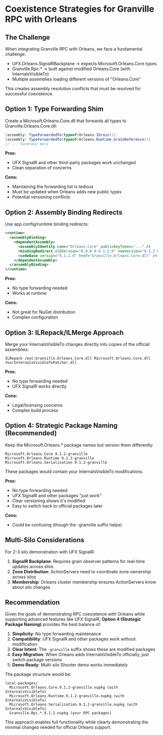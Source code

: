 # Coexistence Strategies for Granville RPC with Orleans

## The Challenge

When integrating Granville RPC with Orleans, we face a fundamental challenge:
- UFX.Orleans.SignalRBackplane → expects Microsoft.Orleans.Core types
- Granville.Rpc.* → built against modified Orleans.Core (with InternalsVisibleTo)
- Multiple assemblies loading different versions of "Orleans.Core"

This creates assembly resolution conflicts that must be resolved for successful coexistence.

## Option 1: Type Forwarding Shim

Create a Microsoft.Orleans.Core.dll that forwards all types to Granville.Orleans.Core.dll:

```csharp
[assembly: TypeForwardedTo(typeof(Orleans.IGrain))]
[assembly: TypeForwardedTo(typeof(Orleans.Runtime.GrainReference))]
// ... hundreds more
```

**Pros:**
- UFX SignalR and other third-party packages work unchanged
- Clean separation of concerns

**Cons:**
- Maintaining the forwarding list is tedious
- Must be updated when Orleans adds new public types
- Potential versioning conflicts

## Option 2: Assembly Binding Redirects

Use app.config/runtime binding redirects:

```xml
<runtime>
  <assemblyBinding>
    <dependentAssembly>
      <assemblyIdentity name="Orleans.Core" publicKeyToken="..." />
      <bindingRedirect oldVersion="0.0.0.0-9.1.2.0" newVersion="9.1.2.0" />
      <codeBase version="9.1.2.0" href="Granville.Orleans.Core.dll" />
    </dependentAssembly>
  </assemblyBinding>
</runtime>
```

**Pros:**
- No type forwarding needed
- Works at runtime

**Cons:**
- Not great for NuGet distribution
- Complex configuration

## Option 3: ILRepack/ILMerge Approach

Merge your InternalsVisibleTo changes directly into copies of the official assemblies:

```
ILRepack /out:Granville.Orleans.Core.dll Microsoft.Orleans.Core.dll YourInternalsVisibleToPatcher.dll
```

**Pros:**
- No type forwarding needed
- UFX SignalR works directly

**Cons:**
- Legal/licensing concerns
- Complex build process

## Option 4: Strategic Package Naming (Recommended)

Keep the Microsoft.Orleans.* package names but version them differently:

```
Microsoft.Orleans.Core 9.1.2-granville
Microsoft.Orleans.Runtime 9.1.2-granville  
Microsoft.Orleans.Serialization 9.1.2-granville
```

These packages would contain your InternalsVisibleTo modifications.

**Pros:**
- No type forwarding needed
- UFX SignalR and other packages "just work"
- Clear versioning shows it's modified
- Easy to switch back to official packages later

**Cons:**
- Could be confusing (though the -granville suffix helps)

## Multi-Silo Considerations

For 2-3 silo demonstration with UFX SignalR:

1. **SignalR Backplane**: Requires grain observer patterns for real-time updates across silos
2. **Zone Distribution**: ActionServers need to coordinate zone ownership across silos
3. **Membership**: Orleans cluster membership ensures ActionServers know about silo changes

## Recommendation

Given the goals of demonstrating RPC coexistence with Orleans while supporting advanced features like UFX SignalR, **Option 4 (Strategic Package Naming)** provides the best balance of:

1. **Simplicity**: No type forwarding maintenance
2. **Compatibility**: UFX SignalR and other packages work without modification
3. **Clear Intent**: The `-granville` suffix shows these are modified packages
4. **Easy Migration**: When Orleans adds InternalsVisibleTo officially, just switch package versions
5. **Demo Ready**: Multi-silo Shooter demo works immediately

The package structure would be:
```
local-packages/
  Microsoft.Orleans.Core.9.1.2-granville.nupkg (with InternalsVisibleTo)
  Microsoft.Orleans.Runtime.9.1.2-granville.nupkg (with InternalsVisibleTo)
  Microsoft.Orleans.Serialization.9.1.2-granville.nupkg (with InternalsVisibleTo)
  Granville.Rpc.*.9.1.2.nupkg (your RPC packages)
```

This approach enables full functionality while clearly demonstrating the minimal changes needed for official Orleans support.
